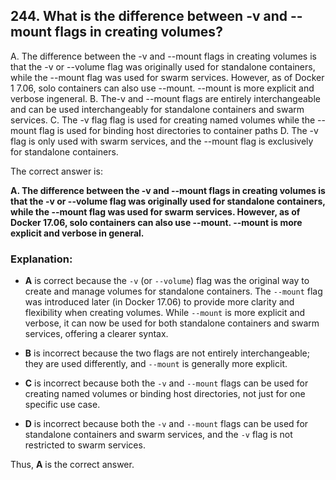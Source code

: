 ## 244. What is the difference between -v and --mount flags in creating volumes?
A. The difference between the -v and --mount flags in creating volumes is that the -v or --volume flag was originally used for standalone containers, while the --mount flag was used for swarm services. However, as of Docker 1 7.06, solo containers can also use --mount. --mount is more explicit and verbose ingeneral.
B. The-v and --mount flags are entirely interchangeable and can be used interchangeably for standalone containers and swarm services.
C. The -v flag flag is used for creating named volumes while the --mount flag is used for binding host directories to container paths
D. The -v flag is only used with swarm services, and the --mount flag is exclusively for standalone containers.

The correct answer is:

**A. The difference between the -v and --mount flags in creating volumes is that the -v or --volume flag was originally used for standalone containers, while the --mount flag was used for swarm services. However, as of Docker 17.06, solo containers can also use --mount. --mount is more explicit and verbose in general.**

### Explanation:
- **A** is correct because the `-v` (or `--volume`) flag was the original way to create and manage volumes for standalone containers. The `--mount` flag was introduced later (in Docker 17.06) to provide more clarity and flexibility when creating volumes. While `--mount` is more explicit and verbose, it can now be used for both standalone containers and swarm services, offering a clearer syntax.

- **B** is incorrect because the two flags are not entirely interchangeable; they are used differently, and `--mount` is generally more explicit.

- **C** is incorrect because both the `-v` and `--mount` flags can be used for creating named volumes or binding host directories, not just for one specific use case.

- **D** is incorrect because both the `-v` and `--mount` flags can be used for standalone containers and swarm services, and the `-v` flag is not restricted to swarm services.

Thus, **A** is the correct answer.
